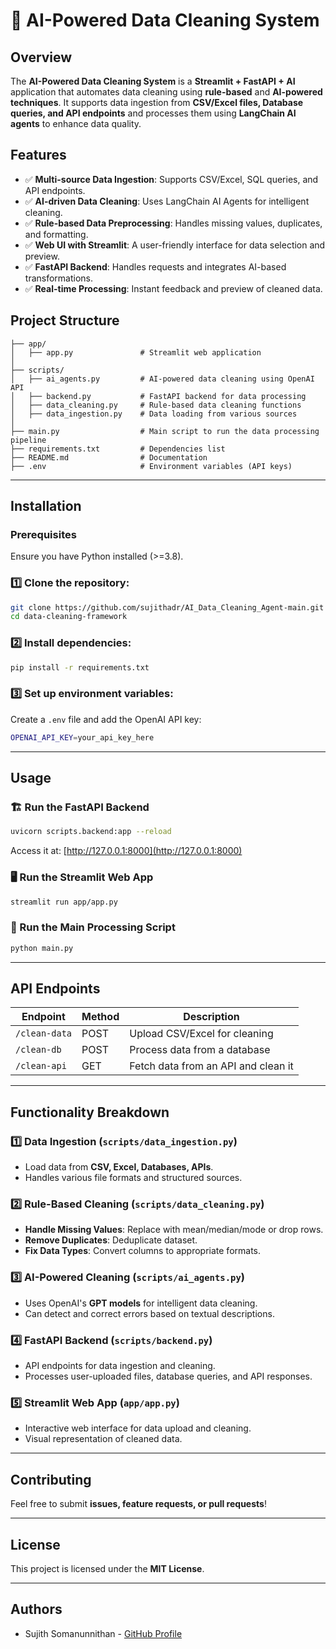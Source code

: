 # 🧹 AI-Powered Data Cleaning System

##  Overview
The **AI-Powered Data Cleaning System** is a **Streamlit + FastAPI + AI** application that automates data cleaning using **rule-based** and **AI-powered techniques**. It supports data ingestion from **CSV/Excel files, Database queries, and API endpoints** and processes them using **LangChain AI agents** to enhance data quality.

##  Features

- ✅ **Multi-source Data Ingestion**: Supports CSV/Excel, SQL queries, and API endpoints.
- ✅ **AI-driven Data Cleaning**: Uses LangChain AI Agents for intelligent cleaning.
- ✅ **Rule-based Data Preprocessing**: Handles missing values, duplicates, and formatting.
- ✅ **Web UI with Streamlit**: A user-friendly interface for data selection and preview.
- ✅ **FastAPI Backend**: Handles requests and integrates AI-based transformations.
- ✅ **Real-time Processing**: Instant feedback and preview of cleaned data.



## Project Structure
```
├── app/
│   ├── app.py               # Streamlit web application
│
├── scripts/
│   ├── ai_agents.py         # AI-powered data cleaning using OpenAI API
│   ├── backend.py           # FastAPI backend for data processing
│   ├── data_cleaning.py     # Rule-based data cleaning functions
│   ├── data_ingestion.py    # Data loading from various sources
│
├── main.py                  # Main script to run the data processing pipeline
├── requirements.txt         # Dependencies list
├── README.md                # Documentation
├── .env                     # Environment variables (API keys)
```

---

## Installation
### Prerequisites
Ensure you have Python installed (>=3.8).

### 1️⃣ Clone the repository:
```sh
git clone https://github.com/sujithadr/AI_Data_Cleaning_Agent-main.git
cd data-cleaning-framework
```

### 2️⃣ Install dependencies:
```sh
pip install -r requirements.txt
```

### 3️⃣ Set up environment variables:
Create a `.env` file and add the OpenAI API key:
```sh
OPENAI_API_KEY=your_api_key_here
```

---

## Usage

### 🏗️ Run the FastAPI Backend
```sh
uvicorn scripts.backend:app --reload
```
Access it at: [http://127.0.0.1:8000](http://127.0.0.1:8000)

### 🖥️ Run the Streamlit Web App
```sh
streamlit run app/app.py
```

### 🏃 Run the Main Processing Script
```sh
python main.py
```

---

## API Endpoints
| Endpoint          | Method | Description |
|------------------|--------|-------------|
| `/clean-data`    | POST   | Upload CSV/Excel for cleaning |
| `/clean-db`      | POST   | Process data from a database |
| `/clean-api`     | GET    | Fetch data from an API and clean it |

---

## Functionality Breakdown

### **1️⃣ Data Ingestion (`scripts/data_ingestion.py`)**
- Load data from **CSV, Excel, Databases, APIs**.
- Handles various file formats and structured sources.

### **2️⃣ Rule-Based Cleaning (`scripts/data_cleaning.py`)**
- **Handle Missing Values**: Replace with mean/median/mode or drop rows.
- **Remove Duplicates**: Deduplicate dataset.
- **Fix Data Types**: Convert columns to appropriate formats.

### **3️⃣ AI-Powered Cleaning (`scripts/ai_agents.py`)**
- Uses OpenAI's **GPT models** for intelligent data cleaning.
- Can detect and correct errors based on textual descriptions.

### **4️⃣ FastAPI Backend (`scripts/backend.py`)**
- API endpoints for data ingestion and cleaning.
- Processes user-uploaded files, database queries, and API responses.

### **5️⃣ Streamlit Web App (`app/app.py`)**
- Interactive web interface for data upload and cleaning.
- Visual representation of cleaned data.

---

## Contributing
Feel free to submit **issues, feature requests, or pull requests**!

---

## License
This project is licensed under the **MIT License**.

---

## Authors
- Sujith Somanunnithan - [GitHub Profile](https://github.com/sujithadr)







